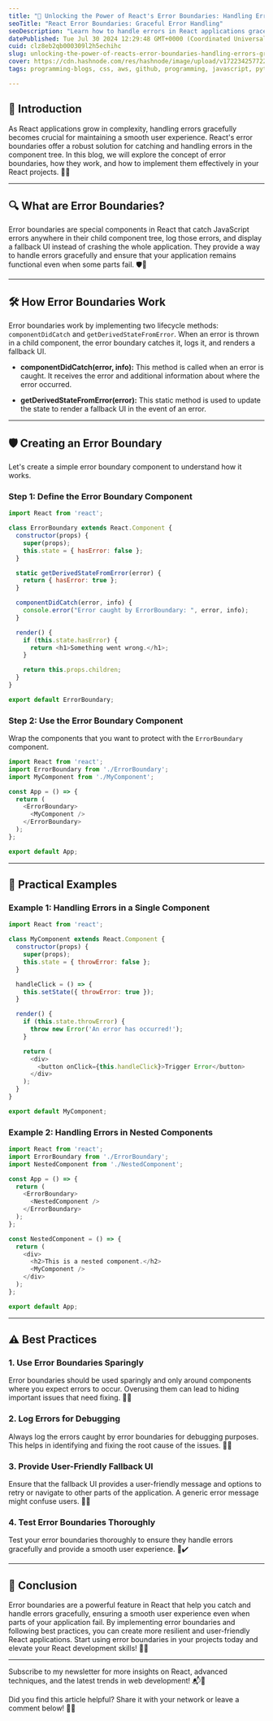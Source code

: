 ```yaml
---
title: "🚀 Unlocking the Power of React's Error Boundaries: Handling Errors Gracefully"
seoTitle: "React Error Boundaries: Graceful Error Handling"
seoDescription: "Learn how to handle errors in React applications gracefully using error boundaries with practical examples and best practices"
datePublished: Tue Jul 30 2024 12:29:48 GMT+0000 (Coordinated Universal Time)
cuid: clz8eb2qb000309l2h5echihc
slug: unlocking-the-power-of-reacts-error-boundaries-handling-errors-gracefully
cover: https://cdn.hashnode.com/res/hashnode/image/upload/v1722342577222/f241db9e-19ee-47d7-89b9-e535b0749c3a.png
tags: programming-blogs, css, aws, github, programming, javascript, python, web-development, react-native, error-handling, reactjs, devops, beginners, frontend-development, vscode

---
```


## 🌟 Introduction

As React applications grow in complexity, handling errors gracefully becomes crucial for maintaining a smooth user experience. React's error boundaries offer a robust solution for catching and handling errors in the component tree. In this blog, we will explore the concept of error boundaries, how they work, and how to implement them effectively in your React projects. 🚀🔧

---

## 🔍 What are Error Boundaries?

Error boundaries are special components in React that catch JavaScript errors anywhere in their child component tree, log those errors, and display a fallback UI instead of crashing the whole application. They provide a way to handle errors gracefully and ensure that your application remains functional even when some parts fail. 🛡️🧩

---

## 🛠️ How Error Boundaries Work

Error boundaries work by implementing two lifecycle methods: `componentDidCatch` and `getDerivedStateFromError`. When an error is thrown in a child component, the error boundary catches it, logs it, and renders a fallback UI.

* **componentDidCatch(error, info):** This method is called when an error is caught. It receives the error and additional information about where the error occurred.
    
* **getDerivedStateFromError(error):** This static method is used to update the state to render a fallback UI in the event of an error.
    

---

## 🛡️ Creating an Error Boundary

Let's create a simple error boundary component to understand how it works.

### Step 1: Define the Error Boundary Component

```javascript
import React from 'react';

class ErrorBoundary extends React.Component {
  constructor(props) {
    super(props);
    this.state = { hasError: false };
  }

  static getDerivedStateFromError(error) {
    return { hasError: true };
  }

  componentDidCatch(error, info) {
    console.error("Error caught by ErrorBoundary: ", error, info);
  }

  render() {
    if (this.state.hasError) {
      return <h1>Something went wrong.</h1>;
    }

    return this.props.children;
  }
}

export default ErrorBoundary;
```

### Step 2: Use the Error Boundary Component

Wrap the components that you want to protect with the `ErrorBoundary` component.

```javascript
import React from 'react';
import ErrorBoundary from './ErrorBoundary';
import MyComponent from './MyComponent';

const App = () => {
  return (
    <ErrorBoundary>
      <MyComponent />
    </ErrorBoundary>
  );
};

export default App;
```

---

## 🔄 Practical Examples

### Example 1: Handling Errors in a Single Component

```javascript
import React from 'react';

class MyComponent extends React.Component {
  constructor(props) {
    super(props);
    this.state = { throwError: false };
  }

  handleClick = () => {
    this.setState({ throwError: true });
  }

  render() {
    if (this.state.throwError) {
      throw new Error('An error has occurred!');
    }

    return (
      <div>
        <button onClick={this.handleClick}>Trigger Error</button>
      </div>
    );
  }
}

export default MyComponent;
```

### Example 2: Handling Errors in Nested Components

```javascript
import React from 'react';
import ErrorBoundary from './ErrorBoundary';
import NestedComponent from './NestedComponent';

const App = () => {
  return (
    <ErrorBoundary>
      <NestedComponent />
    </ErrorBoundary>
  );
};

const NestedComponent = () => {
  return (
    <div>
      <h2>This is a nested component.</h2>
      <MyComponent />
    </div>
  );
};

export default App;
```

---

## ⚠️ Best Practices

### 1\. **Use Error Boundaries Sparingly**

Error boundaries should be used sparingly and only around components where you expect errors to occur. Overusing them can lead to hiding important issues that need fixing. 🧩🚧

### 2\. **Log Errors for Debugging**

Always log the errors caught by error boundaries for debugging purposes. This helps in identifying and fixing the root cause of the issues. 📝🔧

### 3\. **Provide User-Friendly Fallback UI**

Ensure that the fallback UI provides a user-friendly message and options to retry or navigate to other parts of the application. A generic error message might confuse users. 💬🔄

### 4\. **Test Error Boundaries Thoroughly**

Test your error boundaries thoroughly to ensure they handle errors gracefully and provide a smooth user experience. 🧪✔️

---

## 🎉 Conclusion

Error boundaries are a powerful feature in React that help you catch and handle errors gracefully, ensuring a smooth user experience even when parts of your application fail. By implementing error boundaries and following best practices, you can create more resilient and user-friendly React applications. Start using error boundaries in your projects today and elevate your React development skills! 🚀🌟

---

Subscribe to my newsletter for more insights on React, advanced techniques, and the latest trends in web development! 📬🚀

Did you find this article helpful? Share it with your network or leave a comment below! 🙌💬